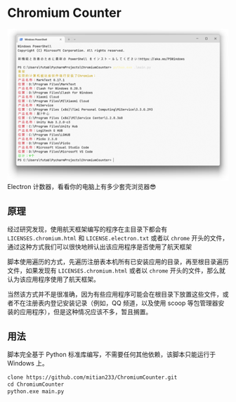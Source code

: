 # Chromium Counter
 ![img.png](img.png)
Electron 计数器，看看你的电脑上有多少套壳浏览器😎

## 原理

经过研究发现，使用航天框架编写的程序在主目录下都会有 `LICENSES.chromium.html` 和 `LICENSE.electron.txt` 或者以 `chrome` 开头的文件，通过这种方式我们可以很快地辨认出该应用程序是否使用了航天框架

脚本使用遍历的方式，先遍历注册表本机所有已安装应用的目录，再至根目录遍历文件，如果发现有 `LICENSES.chromium.html` 或者以 `chrome` 开头的文件，那么就认为该应用程序使用了航天框架。

当然该方式并不是很准确，因为有些应用程序可能会在根目录下放置这些文件，或者不在注册表内登记安装记录（例如，QQ 频道，以及使用 scoop 等包管理器安装的应用程序），但是这种情况应该不多，暂且搁置。
## 用法

脚本完全基于 Python 标准库编写，不需要任何其他依赖，该脚本只能运行于 Windows 上。

```shell
clone https://github.com/mitian233/ChromiumCounter.git
cd ChromiumCounter
python.exe main.py
```
